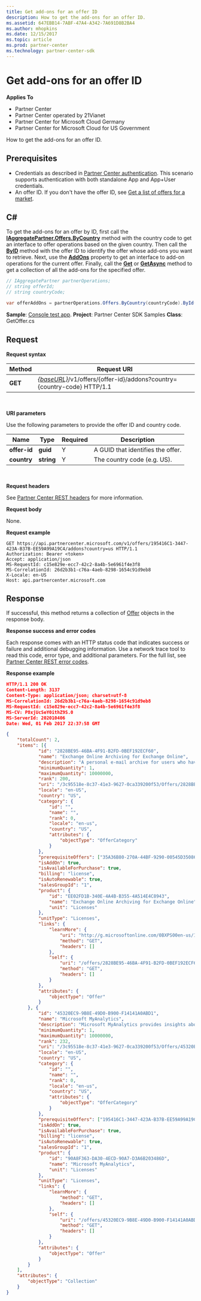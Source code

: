 ```yaml
---
title: Get add-ons for an offer ID
description: How to get the add-ons for an offer ID.
ms.assetid: 647EBB14-7ABF-47A4-A342-7A691D8B2BA4
ms.author: mhopkins
ms.date: 12/15/2017
ms.topic: article
ms.prod: partner-center
ms.technology: partner-center-sdk
---
```


# Get add-ons for an offer ID


**Applies To**

-   Partner Center
-   Partner Center operated by 21Vianet
-   Partner Center for Microsoft Cloud Germany
-   Partner Center for Microsoft Cloud for US Government

How to get the add-ons for an offer ID.

## <span id="Prerequisites"></span><span id="prerequisites"></span><span id="PREREQUISITES"></span>Prerequisites


-   Credentials as described in [Partner Center authentication](partner-center-authentication.md). This scenario supports authentication with both standalone App and App+User credentials.
-   An offer ID. If you don't have the offer ID, see [Get a list of offers for a market](get-a-list-of-offers-for-a-market.md).

## <span id="C_"></span><span id="c_"></span>C#


To get the add-ons for an offer by ID, first call the [**IAggregatePartner.Offers.ByCountry**](https://docs.microsoft.com/dotnet/api/microsoft.store.partnercenter.genericoperations.icountryselector-1.bycountry) method with the country code to get an interface to offer operations based on the given country. Then call the [**ByID**](https://docs.microsoft.com/dotnet/api/microsoft.store.partnercenter.offers.ioffercollection.byid) method with the offer ID to identify the offer whose add-ons you want to retrieve. Next, use the [**AddOns**](https://docs.microsoft.com/dotnet/api/microsoft.store.partnercenter.offers.ioffer.addons) property to get an interface to add-on operations for the current offer. Finally, call the [**Get**](https://docs.microsoft.com/dotnet/api/microsoft.store.partnercenter.offers.iofferaddons.get) or [**GetAsync**](https://docs.microsoft.com/dotnet/api/microsoft.store.partnercenter.offers.iofferaddons.getasync) method to get a collection of all the add-ons for the specified offer.

``` csharp
// IAggregatePartner partnerOperations;
// string offerId;
// string countryCode;

var offerAddOns = partnerOperations.Offers.ByCountry(countryCode).ById(offerId).AddOns.Get();
```

**Sample**: [Console test app](console-test-app.md). **Project**: Partner Center SDK Samples **Class**: GetOffer.cs

## <span id="Request"></span><span id="request"></span><span id="REQUEST"></span>Request


**Request syntax**

| Method  | Request URI                                                                                             |
|---------|---------------------------------------------------------------------------------------------------------|
| **GET** | [*{baseURL}*](partner-center-rest-urls.md)/v1/offers/{offer-id}/addons?country={country-code} HTTP/1.1 |

 

**URI parameters**

Use the following parameters to provide the offer ID and country code.

| Name         | Type       | Required | Description                       |
|--------------|------------|----------|-----------------------------------|
| **offer-id** | **guid**   | Y        | A GUID that identifies the offer. |
| **country**  | **string** | Y        | The country code (e.g. US).       |

 

**Request headers**

See [Partner Center REST headers](headers.md) for more information.

**Request body**

None.

**Request example**

```
GET https://api.partnercenter.microsoft.com/v1/offers/195416C1-3447-423A-B37B-EE59A99A19C4/addons?country=us HTTP/1.1
Authorization: Bearer <token>
Accept: application/json
MS-RequestId: c15e829e-ecc7-42c2-8a4b-5e6961f4e3f8
MS-CorrelationId: 26d2b3b1-c76a-4aeb-8298-1654c91d9eb8
X-Locale: en-US
Host: api.partnercenter.microsoft.com
```

## <span id="Response"></span><span id="response"></span><span id="RESPONSE"></span>Response


If successful, this method returns a collection of [Offer](offer.md) objects in the response body.

**Response success and error codes**

Each response comes with an HTTP status code that indicates success or failure and additional debugging information. Use a network trace tool to read this code, error type, and additional parameters. For the full list, see [Partner Center REST error codes](error-codes.md).

**Response example**

``` json
HTTP/1.1 200 OK
Content-Length: 3137
Content-Type: application/json; charset=utf-8
MS-CorrelationId: 26d2b3b1-c76a-4aeb-8298-1654c91d9eb8
MS-RequestId: c15e829e-ecc7-42c2-8a4b-5e6961f4e3f8
MS-CV: P8xjUcSeY0ithZ9S.0
MS-ServerId: 202010406
Date: Wed, 01 Feb 2017 22:37:58 GMT

{
    "totalCount": 2,
    "items": [{
            "id": "2828BE95-46BA-4F91-B2FD-0BEF192ECF60",
            "name": "Exchange Online Archiving for Exchange Online",
            "description": "A personal e-mail archive for users who have mailboxes on Exchange Server 2010 or later.",
            "minimumQuantity": 1,
            "maximumQuantity": 10000000,
            "rank": 200,
            "uri": "/3c95518e-8c37-41e3-9627-0ca339200f53/Offers/2828BE95-46BA-4F91-B2FD-0BEF192ECF60",
            "locale": "en-US",
            "country": "US",
            "category": {
                "id": "",
                "name": "",
                "rank": 0,
                "locale": "en-us",
                "country": "US",
                "attributes": {
                    "objectType": "OfferCategory"
                }
            },
            "prerequisiteOffers": ["35A36B80-270A-44BF-9290-00545D350866", "6FBAD345-B7DE-42A6-B6AB-79B363D0B371", "91FD106F-4B2C-4938-95AC-F54F74E9A239", "195416C1-3447-423A-B37B-EE59A99A19C4", "22A70120-4078-4926-9592-39ED91CB9C01", "2A727AE4-F201-497D-A9D6-C6A892DF4A87", "BD938F12-058F-4927-BBA3-AE36B1D2501C", "031C9E47-4802-4248-838E-778FB1D2CC05", "B2016E73-D9AD-4758-B8B8-D5C001BDF411", "AA98032C-5403-472F-B24F-F6654846B15D"],
            "isAddOn": true,
            "isAvailableForPurchase": true,
            "billing": "license",
            "isAutoRenewable": true,
            "salesGroupId": "1",
            "product": {
                "id": "EE02FD1B-340E-4A4B-B355-4A514E4C8943",
                "name": "Exchange Online Archiving for Exchange Online",
                "unit": "Licenses"
            },
            "unitType": "Licenses",
            "links": {
                "learnMore": {
                    "uri": "http://g.microsoftonline.com/0BXPS00en-us/1302",
                    "method": "GET",
                    "headers": []
                },
                "self": {
                    "uri": "/offers/2828BE95-46BA-4F91-B2FD-0BEF192ECF60?country=US",
                    "method": "GET",
                    "headers": []
                }
            },
            "attributes": {
                "objectType": "Offer"
            }
        }, {
            "id": "45320EC9-9B8E-49D0-B900-F14141A0ABD1",
            "name": "Microsoft MyAnalytics",
            "description": "Microsoft MyAnalytics provides insights about time and relationships to help individuals and teams achieve more at work.",
            "minimumQuantity": 1,
            "maximumQuantity": 10000000,
            "rank": 232,
            "uri": "/3c95518e-8c37-41e3-9627-0ca339200f53/Offers/45320EC9-9B8E-49D0-B900-F14141A0ABD1",
            "locale": "en-US",
            "country": "US",
            "category": {
                "id": "",
                "name": "",
                "rank": 0,
                "locale": "en-us",
                "country": "US",
                "attributes": {
                    "objectType": "OfferCategory"
                }
            },
            "prerequisiteOffers": ["195416C1-3447-423A-B37B-EE59A99A19C4", "2F707C7C-2433-49A5-A437-9CA7CF40D3EB", "91FD106F-4B2C-4938-95AC-F54F74E9A239", "796B6B5F-613C-4E24-A17C-EBA730D49C02", "8909E28E-5832-42F4-9886-B0A5545F3645", "2B3B8D2D-10AA-4BE4-B5FD-7F2FEB0C3091"],
            "isAddOn": true,
            "isAvailableForPurchase": true,
            "billing": "license",
            "isAutoRenewable": true,
            "salesGroupId": "1",
            "product": {
                "id": "90A8F363-DA30-4ECD-90A7-D3A6B203486D",
                "name": "Microsoft MyAnalytics",
                "unit": "Licenses"
            },
            "unitType": "Licenses",
            "links": {
                "learnMore": {
                    "method": "GET",
                    "headers": []
                },
                "self": {
                    "uri": "/offers/45320EC9-9B8E-49D0-B900-F14141A0ABD1?country=US",
                    "method": "GET",
                    "headers": []
                }
            },
            "attributes": {
                "objectType": "Offer"
            }
        }
    ],
    "attributes": {
        "objectType": "Collection"
    }
}
```

 

 




